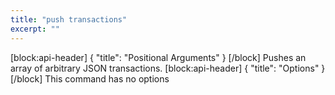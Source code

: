 ```yaml
---
title: "push transactions"
excerpt: ""
---
```

[block:api-header]
{
  "title": "Positional Arguments"
}
[/block]
Pushes an array of arbitrary JSON transactions.
[block:api-header]
{
  "title": "Options"
}
[/block]
This command has no options